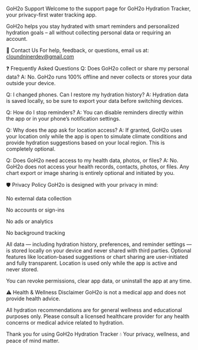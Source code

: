 GoH2o Support
Welcome to the support page for GoH2o Hydration Tracker, your privacy-first water tracking app.

GoH2o helps you stay hydrated with smart reminders and personalized hydration goals – all without collecting personal data or requiring an account.

📧 Contact Us
For help, feedback, or questions, email us at:
cloundninerdev@gmail.com

❓ Frequently Asked Questions
Q: Does GoH2o collect or share my personal data?
A: No. GoH2o runs 100% offline and never collects or stores your data outside your device.

Q: I changed phones. Can I restore my hydration history?
A: Hydration data is saved locally, so be sure to export your data before switching devices.

Q: How do I stop reminders?
A: You can disable reminders directly within the app or in your phone’s notification settings.

Q: Why does the app ask for location access?
A: If granted, GoH2o uses your location only while the app is open to simulate climate conditions and provide hydration suggestions based on your local region. This is completely optional.

Q: Does GoH2o need access to my health data, photos, or files?
A: No. GoH2o does not access your health records, contacts, photos, or files. Any chart export or image sharing is entirely optional and initiated by you.

🛡️ Privacy Policy
GoH2o is designed with your privacy in mind:

No external data collection

No accounts or sign-ins

No ads or analytics

No background tracking

All data — including hydration history, preferences, and reminder settings — is stored locally on your device and never shared with third parties.
Optional features like location-based suggestions or chart sharing are user-initiated and fully transparent. Location is used only while the app is active and never stored.

You can revoke permissions, clear app data, or uninstall the app at any time.

⚠️ Health & Wellness Disclaimer
GoH2o is not a medical app and does not provide health advice.

All hydration recommendations are for general wellness and educational purposes only.
Please consult a licensed healthcare provider for any health concerns or medical advice related to hydration.

Thank you for using GoH2o Hydration Tracker 💧
Your privacy, wellness, and peace of mind matter.
